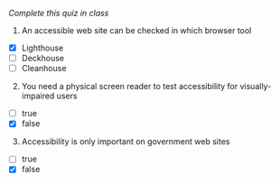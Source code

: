 *Complete this quiz in class*

1. An accessible web site can be checked in which browser tool

- [x] Lighthouse
- [ ] Deckhouse
- [ ] Cleanhouse

2. You need a physical screen reader to test accessibility for visually-impaired users

- [ ] true
- [x] false

3. Accessibility is only important on government web sites
   
- [ ] true
- [x] false
